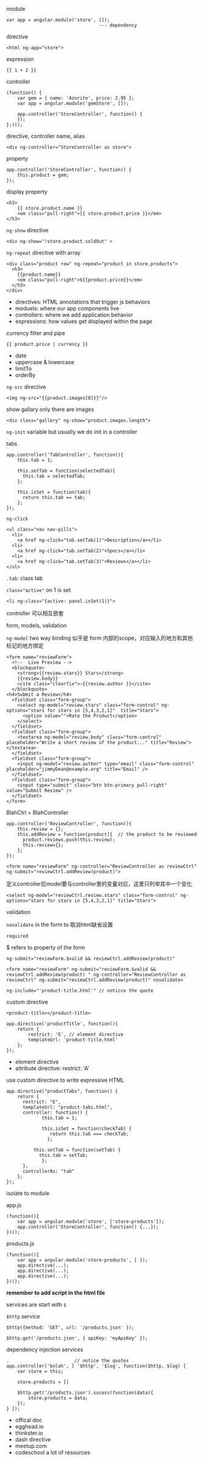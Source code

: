 module

    var app = angular.module('store', []);
                                      --- dependency

directive

    <html ng-app="store">

expression

    {{ 1 + 2 }}

controller 

    (function() {
        var gem = { name: 'Azurite', price: 2.95 }; 
        var app = angular.module('gemStore', []); 

        app.controller('StoreController', function() {
        });
    };)();

directive, controller name, alias

    <div ng-controller="StoreController as store">

property

    app.controller('StoreController', function() {
        this.product = gem;
    });

display property

    <h3>
        {{ store.product.name }}
        <em class="pull-right">{{ store.product.price }}</em>
    </h3>

`ng-show` directive

    <div ng-show="!store.product.soldOut" >

`ng-repeat` directive with array

    <div class="product row" ng-repeat="product in store.products">
      <h3>
        {{product.name}}
        <em class="pull-right">${{product.price}}</em>
      </h3>
    </div>

- directives: HTML annotations that trigger js behaviors
- moduels: where our app components live
- controllers: where we add application behavior
- expressions: how values get displayed within the page


currency filter and pipe

    {{ product.price | currency }}

- date
- uppercase & lowercase
- limitTo
- orderBy


`ng-src` directive

    <img ng-src="{{product.images[0]}}"/>

show gallary only there are images

    <div class="gallery" ng-show="product.images.length">

`ng-init` variable but usually we do init in a controller

tabs

    app.controller('TabController', function(){
        this.tab = 1;
        
        this.setTab = function(selectedTab){
          this.tab = selectedTab;
        };
        
        this.isSet = function(tab){
          return this.tab == tab;
        };
    });

`ng-click`

    <ul class="nav nav-pills">
      <li>
        <a href ng-click="tab.setTab(1)">Description</a></li>
      <li>
        <a href ng-click="tab.setTab(2)">Specs</a></li>
      <li>
        <a href ng-click="tab.setTab(3)">Reviews</a></li>
    </ul>

`.tab`: class tab

`class="active"` on 1 is set

    <li ng-class="{active: panel.isSet(1)}">

controller 可以相互嵌套

form, models, validation

`ng-model` two way binding
似乎是 form 内部的scope，对应输入的地方和其他标记的地方绑定

    <form name="reviewForm">
      <!--  Live Preview -->
      <blockquote>
        <strong>{{review.stars}} Stars</strong>
        {{review.body}}
        <cite class="clearfix">—{{review.author }}</cite>
      </blockquote>
    <h4>Submit a Review</h4>
      <fieldset class="form-group">
        <select ng-model="review.stars" class="form-control" ng-options="stars for stars in [5,4,3,2,1]"  title="Stars">
          <option value="">Rate the Product</option>
        </select>
      </fieldset>
      <fieldset class="form-group">
        <textarea ng-model="review.body" class="form-control" placeholder="Write a short review of the product..." title="Review"></textarea>
      </fieldset>
      <fieldset class="form-group">
        <input ng-model="review.author" type="email" class="form-control" placeholder="jimmyDean@example.org" title="Email" />
      </fieldset>
      <fieldset class="form-group">
        <input type="submit" class="btn btn-primary pull-right" value="Submit Review" />
      </fieldset>
    </form>

BlahCtrl = BlahController

    app.controller('ReviewController', function(){
        this.review = {};
        this.addReview = function(product){  // the product to be reviewed
          product.reviews.push(this.review);
          this.review={};
        };
    });

    <form name="reviewForm" ng-controller="ReviewController as reviewCtrl" ng-submit="reviewCtrl.addReview(product)">

定义controller后model要与controller里的变量对应，这里只列举其中一个变化

    <select ng-model="reviewCtrl.review.stars" class="form-control" ng-options="stars for stars in [5,4,3,2,1]" title="Stars">

validation

`novalidate` in the form to 取消html缺省设置

`required`

$ refers to property of the form

    ng-submit="reviewForm.$valid && reviewCtrl.addReview(product)"

    <form name="reviewForm" ng-submit="reviewForm.$valid && reviewCtrl.addReview(product) " ng-controller="ReviewController as reviewCtrl" ng-submit="reviewCtrl.addReview(product)" novalidate>
    
    ng-include="'product-title.html'" // noticce the quote

custom directive

    <product-title></product-title>

    app.directive('productTitle', function(){
        return {
            restrict: 'E', // element directive
            templateUrl: 'product-title.html'
        };
    });

- element directive
- attribute directive: restrict: 'A'

use custom directive to write expressive HTML


    app.directive("productTabs", function() {
        return {
          restrict: "E",
          templateUrl: "product-tabs.html",
          controller: function() {
                 this.tab = 1;

                 this.isSet = function(checkTab) {
                    return this.tab === checkTab;
                   };

              this.setTab = function(setTab) {
                this.tab = setTab;
                 };
          },
          controllerAs: "tab"
        };
    });

isolate to module

app.js

    (function(){
        var app = angular.module('store', ['store-products']);
        app.controller('StoreController', function() {...});
    })();

products.js

    (function(){
        var app = angular.module('store-products', [ ]);
        app.directive(...);
        app.directive(...);
        app.directive(...);
    })();

**remember to add script in the html file**

services are start with `$`

`$http` service

    $http({method: 'GET', url: '/products.json' });

    $http.get('/products.json', { apiKey: 'myApiKey' });

dependency injection services

    .                        // notice the quotes
    app.controller('bnlah', [ '$http', '$log', function($http, $log) {
        var store = this;

        store.products = []

        $http.get('/products.json').sucess(function(data){
            store.products = data;
        });
    } ]);


- offical doc
- egghead.io
- thinkster.io
- dash directive
- meetup.com
- codeschool a lot of resources
